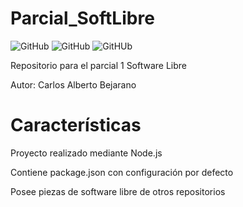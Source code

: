 # Parcial_SoftLibre
![GitHub](https://img.shields.io/github/license/Hestiam/parcial_SoftLibre?logo=GitHub) 
![GitHub](https://img.shields.io/github/repo-size/Hestiam/parcial_SoftLibre?logo=GitHub)
![GitHUb](https://img.shields.io/github/issues/Hestiam/parcial_SoftLibre?logo=GitHub)

Repositorio para el parcial 1 Software Libre 

Autor: Carlos Alberto Bejarano

# Características
Proyecto realizado mediante Node.js 

Contiene package.json con configuración por defecto 

Posee piezas de software libre de otros repositorios

